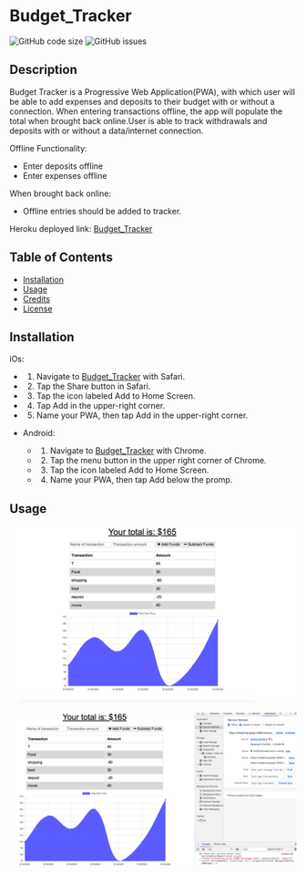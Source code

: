 # Budget_Tracker

![GitHub code size](https://img.shields.io/github/languages/code-size/RensyAikara/Budget_Tracker)
![GitHub issues](https://img.shields.io/github/issues/RensyAikara/Budget_Tracker.svg)

## Description
Budget Tracker is a Progressive Web Application(PWA), with which user will be able to add expenses and deposits to their budget with or without a connection. When entering transactions offline, the app will populate the total when brought back online.User is able to track withdrawals and deposits with or without a data/internet connection. 

Offline Functionality:
  * Enter deposits offline
  * Enter expenses offline

When brought back online:
  * Offline entries should be added to tracker.

Heroku deployed link: [Budget_Tracker](https://whispering-gorge-72509.herokuapp.com/)
## Table of Contents
* [Installation](#installation)
* [Usage](#usage)
* [Credits](#credits)
* [License](#license)

## Installation
iOs:
  * 1. Navigate to [Budget_Tracker](https://whispering-gorge-72509.herokuapp.com/) with Safari.
  * 2. Tap the Share button in Safari.
  * 3. Tap the icon labeled Add to Home Screen.
  * 4. Tap Add in the upper-right corner.
  * 5. Name your PWA, then tap Add in the upper-right corner.

* Android:
  * 1. Navigate to [Budget_Tracker](https://whispering-gorge-72509.herokuapp.com/) with Chrome.
  * 2. Tap the menu button in the upper right corner of Chrome.
  * 3. Tap the icon labeled Add to Home Screen.
  * 4. Name your PWA, then tap Add below the promp.

## Usage
![Transaction](/screenshots/transaction.png)

![Offline](/screenshots/offline.png)


